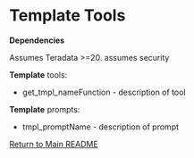 # Template Tools

**Dependencies**

Assumes Teradata >=20.
assumes security

**Template** tools:

- get_tmpl_nameFunction - description of tool


**Template** prompts:

- tmpl_promptName - description of prompt


[Return to Main README](../../../../README.md)
